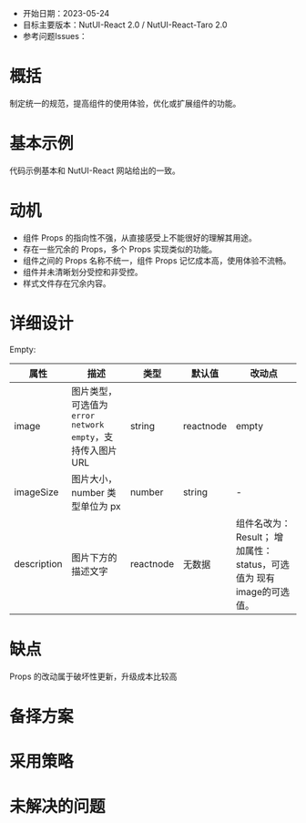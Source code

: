 - 开始日期：2023-05-24
- 目标主要版本：NutUI-React 2.0 / NutUI-React-Taro 2.0
- 参考问题Issues：

# 概括

制定统一的规范，提高组件的使用体验，优化或扩展组件的功能。


# 基本示例

代码示例基本和 NutUI-React 网站给出的一致。


# 动机

- 组件 Props 的指向性不强，从直接感受上不能很好的理解其用途。
- 存在一些冗余的 Props，多个 Props 实现类似的功能。
- 组件之间的 Props 名称不统一，组件 Props 记忆成本高，使用体验不流畅。
- 组件并未清晰划分受控和非受控。
- 样式文件存在冗余内容。


# 详细设计


Empty:

| 属性 | 描述 | 类型 | 默认值 | 改动点 |
| --- | --- | --- | --- | --- |
| image | 图片类型，可选值为 `error` `network` `empty`，支持传入图片 URL | string | reactnode | empty | 可增加其他状态，如Error等 |
| imageSize | 图片大小，number 类型单位为 px | number | string | - |  |
| description | 图片下方的描述文字 | reactnode | 无数据 | 组件名改为：Result；  增加属性：status，可选值为 现有image的可选值。 |


# 缺点

Props 的改动属于破坏性更新，升级成本比较高

# 备择方案


# 采用策略


# 未解决的问题

